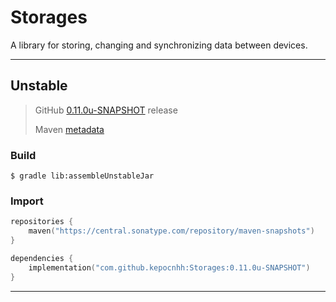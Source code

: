 # Storages
A library for storing, changing and synchronizing data between devices.

---

## Unstable

> GitHub [0.11.0u-SNAPSHOT](https://github.com/StanleyProjects/Storages/releases/tag/0.11.0u-SNAPSHOT) release
>
> Maven [metadata](https://central.sonatype.com/repository/maven-snapshots/com/github/kepocnhh/Storages/maven-metadata.xml)

### Build
```
$ gradle lib:assembleUnstableJar
```

### Import
```kotlin
repositories {
    maven("https://central.sonatype.com/repository/maven-snapshots")
}

dependencies {
    implementation("com.github.kepocnhh:Storages:0.11.0u-SNAPSHOT")
}
```

---
